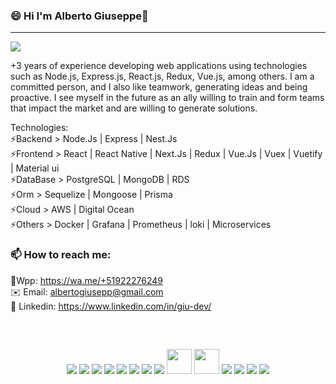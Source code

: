 ### 😄 Hi I'm Alberto Giuseppe👋
<hr/>
<img src="https://readme-typing-svg.herokuapp.com?color=E6B5776697&lines=I'+am+a+Software+developer">

+3 years of experience developing web applications using technologies such as Node.js, Express.js,
React.js, Redux, Vue.js, among others. I am a committed person, and I also like teamwork, generating ideas and being proactive. I see myself in the future as an ally willing to train and form teams that impact the market and are willing to generate solutions.

Technologies:
<br>
⚡Backend > Node.Js | Express | Nest.Js
<br>
⚡Frontend > React | React Native | Next.Js | Redux | Vue.Js | Vuex | Vuetify | Material ui
<br>
⚡DataBase > PostgreSQL | MongoDB | RDS
<br>
⚡Orm > Sequelize | Mongoose | Prisma
<br>
⚡Cloud > AWS | Digital Ocean
<br>
⚡Others > Docker | Grafana | Prometheus | loki | Microservices


### 📫 How to reach me:
📱Wpp: https://wa.me/+51922276249 <br>
✉️ Email: albertogiusepp@gmail.com <br>
🚀 Linkedin: https://www.linkedin.com/in/giu-dev/​​ <br>

<h2 align="center"></h2>
<br>
<p align=center>
<a href="https://www.w3schools.com/html/" target="_blank"><img src="https://img.icons8.com/color/48/000000/html-5.png"/></a>
<a href="https://www.w3schools.com/css/" target="_blank"><img src="https://img.icons8.com/color/48/000000/css3.png"/></a>
<a href="https://www.javascript.com/" target="_blank"><img src="https://img.icons8.com/color/48/000000/javascript.png"/></a>
<a href="https://www.typescriptlang.org/" target="_blank"><img src="https://img.icons8.com/color/48/000000/typescript.png"/></a>
<a href="https://reactjs.org/" target="_blank"><img src="https://img.icons8.com/color/48/000000/react-native.png"/></a>
<a href="https://redux.js.org/" target="_blank"><img src="https://img.icons8.com/color/48/000000/redux.png"/></a>
<a href="https://nodejs.org/" target="_blank"><img src="https://img.icons8.com/color/48/000000/nodejs.png"/></a>
<a href="https://expressjs.com/" target="_blank"><img src="https://ibb.co/Rp1QjQh"/></a>
<a href="https://sequelize.org/" target="_blank"><img width="40px" src="https://s2.qwant.com/thumbr/0x380/f/1/def6e5a6cedacd5856251aeaef7e52119bf19a4f70ada987080f4a3db8e074/sequelize-logo-png-transparent.png?u=https%3A%2F%2Fcdn.freebiesupply.com%2Flogos%2Flarge%2F2x%2Fsequelize-logo-png-transparent.png&q=0&b=1&p=0&a=0"/></a>
<a href="https://www.postgresql.org/" target="_blank"><img width="40px" src="https://ibb.co/XxMWjp4"/></a>
<a href="https://www.mongodb.com/" target="_blank"><img src="https://img.icons8.com/color/48/000000/mongodb.png"/></a>
<a href="https://mui.com/" target="_blank"><img src="https://img.icons8.com/color/48/000000/material-ui.png"/></a>
<a href="https://getbootstrap.com/" target="_blank"><img src="https://img.icons8.com/color/48/000000/bootstrap.png"/></a>
<a href="https://github.com/" target="_blank"><img src="https://img.icons8.com/color/48/000000/github.png"/></a>
<br>
</p>
